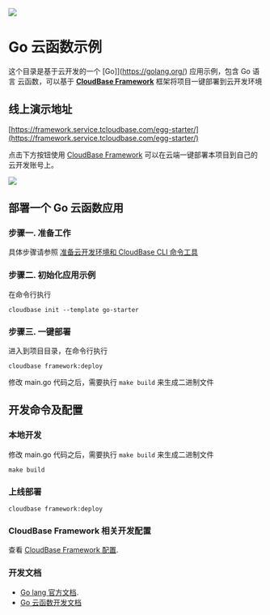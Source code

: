 <a href="https://github.com/TencentCloudBase/cloudbase-templates"><img src="https://main.qcloudimg.com/raw/10dd8964ac25c3f40dc229a00664d914.jpg"></a>

# Go 云函数示例

这个目录是基于云开发的一个 [Go]](https://golang.org/) 应用示例，包含 Go 语言 云函数，可以基于 **[CloudBase Framework](https://github.com/TencentCloudBase/cloudbase-framework)** 框架将项目一键部署到云开发环境

## 线上演示地址

[https://framework.service.tcloudbase.com/egg-starter/](https://framework.service.tcloudbase.com/egg-starter/)

点击下方按钮使用 [CloudBase Framework](https://github.com/TencentCloudBase/cloudbase-framework) 可以在云端一键部署本项目到自己的云开发账号上。

[![](https://main.qcloudimg.com/raw/67f5a389f1ac6f3b4d04c7256438e44f.svg)](https://console.cloud.tencent.com/tcb/env/index?action=CreateAndDeployCloudBaseProject&tdl_anchor=github&tdl_site=0&appUrl=`https%3A%2F%2Fgitee.com%2FTencentCloudBase%2Fcloudbase-templates`&workDir=go-starter&appName=go-starter)

## 部署一个 Go 云函数应用

### 步骤一. 准备工作

具体步骤请参照 [准备云开发环境和 CloudBase CLI 命令工具](https://gitee.com/TencentCloudBase/cloudbase-framework/blob/gitee/CLI_GUIDE.md)

### 步骤二. 初始化应用示例

在命令行执行

```
cloudbase init --template go-starter
```

### 步骤三. 一键部署

进入到项目目录，在命令行执行

```
cloudbase framework:deploy
```

修改 main.go 代码之后，需要执行 `make build` 来生成二进制文件

## 开发命令及配置

### 本地开发

修改 main.go 代码之后，需要执行 `make build` 来生成二进制文件

```
make build
```

### 上线部署

```
cloudbase framework:deploy
```

### CloudBase Framework 相关开发配置

查看 [CloudBase Framework 配置](https://github.com/TencentCloudBase/cloudbase-framework).

### 开发文档

- [Go lang 官方文档](https://golang.org/).
- [Go 云函数开发文档](https://cloud.tencent.com/document/product/583/18032)
